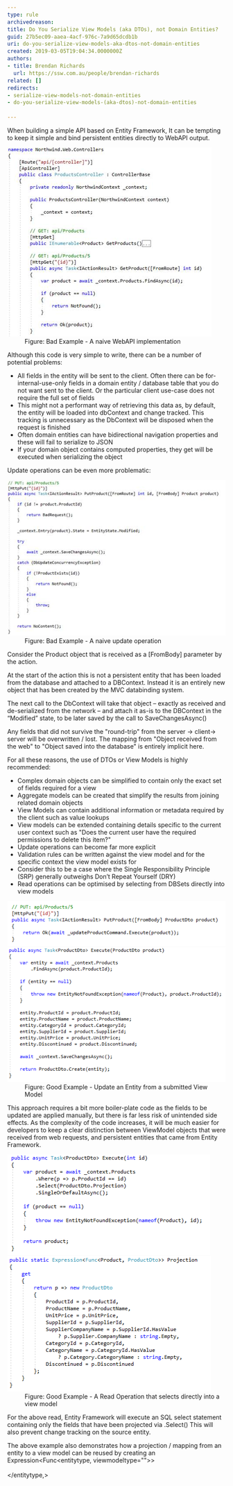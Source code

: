 ```yaml
---
type: rule
archivedreason: 
title: Do You Serialize View Models (aka DTOs), not Domain Entities?
guid: 27b5ec09-aaea-4acf-976c-7a9d65dcdb1b
uri: do-you-serialize-view-models-aka-dtos-not-domain-entities
created: 2019-03-05T19:04:34.0000000Z
authors:
- title: Brendan Richards
  url: https://ssw.com.au/people/brendan-richards
related: []
redirects:
- serialize-view-models-not-domain-entities
- do-you-serialize-view-models-(aka-dtos)-not-domain-entities

---
```


When building a simple API based on Entity Framework, It can be tempting to keep it simple and bind persistent entities directly to WebAPI output.

<!--endintro-->
<dl class="badImage"><dt><img src="bad-webapi.png" alt="bad-webapi.png"></dt><dd>Figure: Bad Example - A naive WebAPI implementation</dd></dl>
Although this code is very simple to write, there can be a number of potential problems:

* All fields in the entity will be sent to the client. Often there can be for-internal-use-only fields in a domain entity / database table that you do not want sent to the client. Or the particular client use-case does not require the full set of fields
* This might not a performant way of retrieving this data as, by default, the entity will be loaded into dbContext and change tracked. This tracking is unnecessary as the DbContext will be disposed when the request is finished
* Often domain entities can have bidirectional navigation properties and these will fail to serialize to JSON
* If your domain object contains computed properties, they get will be executed when serializing the object


Update operations can be even more problematic:
<dl class="badImage"><dt> 
      <img src="bad-webapi-operation.png" alt="bad-webapi-operation.png"> 
   </dt><dd>Figure: Bad Example - A naive update operation</dd></dl>
Consider the Product object that is received as a [FromBody] parameter by the action.

At the start of the action this is not a persistent entity that has been loaded from the database and attached to a DBContext. Instead it is an entirely new object that has been created by the MVC databinding system.


The next call to the DbContext will take that object – exactly as received and de-serialized from the network – and attach it as-is to the DBContext in the “Modified” state, to be later saved by the call to SaveChangesAsync()

Any fields that did not survive the "round-trip" from the server -> client-> server will be overwritten / lost. The mapping from "Object received from the web" to "Object saved into the database" is entirely implicit here.

For all these reasons, the use of DTOs or View Models is highly recommended:



* Complex domain objects can be simplified to contain only the exact set of fields required for a view
* Aggregate models can be created that simplify the results from joining related domain objects
* View Models can contain additional information or metadata required by the client such as value lookups
* View models can be extended containing details specific to the current user context such as "Does the current user have the required permissions to delete this item?"
* Update operations can become far more explicit
* Validation rules can be written against the view model and for the specific context the view model exists for
* Consider this to be a case where the Single Responsibility Principle (SRP) generally outweighs Don’t Repeat Yourself (DRY)
* Read operations can be optimised by selecting from DBSets directly into view models

<dl class="goodImage"><dt>
         <img src="good-webapi-1.png" alt="good-webapi-1.png"> 
      </dt><dt>
         <img src="good-webapi-2.png" alt="good-webapi-2.png"> 
      </dt><dd>Figure: Good Example - Update an Entity from a submitted View Model</dd></dl>
This approach requires a bit more boiler-plate code as the fields to be updated are applied manually, but there is far less risk of unintended side effects.
As the complexity of the code increases, it will be much easier for developers to keep a clear distinction between ViewModel objects that were received from web requests, and persistent entities that came from Entity Framework.<br>   <dl class="goodImage"><dt> 
         <img src="good-webapi-operation-1.png" alt="good-webapi-operation-1.png"> 
      </dt><dt> 
         <img src="good-webapi-operation-2.png" alt="good-webapi-operation-2.png"> 
      </dt><dd>Figure: Good Example - A Read Operation that selects directly into a view model</dd></dl>
For the above read, Entity Framework will execute an SQL select statement containing only the fields that have been projected via .Select()  
This will also prevent change tracking on the source entity.

The above example also demonstrates how a projection / mapping from an entity to a view model can be reused by creating an Expression<Func<entitytype, viewmodeltype="">><br><br></entitytype,>
